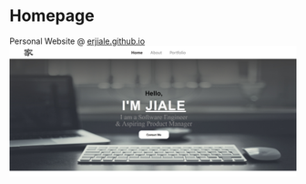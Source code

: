 # Homepage
Personal Website @ <a href="http://erjiale.github.io">erjiale.github.io</a>
<kbd><img src="./img/Personal-website-jiale.png"/></kbd>
